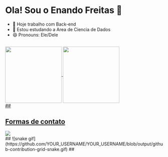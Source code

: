 <h1> Ola! Sou o Enando Freitas 👋 </h1>

- 🔭 Hoje trabalho com Back-end
- 🌱 Estou estudando a Area de Ciencia de Dados
- 😄 Pronouns: Ele/Dele
##
<div>
  <a href="https://github.com/Ernan21"</a>
  <img height="180cm" align="center" src="https://github-readme-stats.vercel.app/api?username=Ernan21&show_icons=true&theme=dracula" />
  <img height="180cm" align="center" src="https://github-readme-stats.vercel.app/api/top-langs?username=Ernan21&theme=dracula&layout=compact&langs_count=8&card_width=320" />
</div>
##
<div>
  <h2>Formas de contato</h2>
  <a href="https://api.whatsapp.com/send?phone=8592477663"><img src="https://img.shields.io/badge/WhatsApp-25D366?style=for-the-badge&logo=whatsapp&logoColor=white"></a>
  <!--   <a href=""><img src="https://img.shields.io/badge/Gmail-D14836?style=for-the-badge&logo=gmail&logoColor=white"></a> -->
</div>
##
![snake gif](https://github.com/YOUR_USERNAME/YOUR_USERNAME/blob/output/github-contribution-grid-snake.gif)
##
